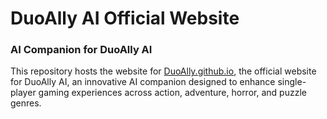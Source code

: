 # DuoAlly AI Official Website

### AI Companion for **DuoAlly AI**

This repository hosts the website for [DuoAlly.github.io](https://duoally.github.io), the official website for DuoAlly AI, an innovative AI companion designed to enhance single-player gaming experiences across action, adventure, horror, and puzzle genres.
